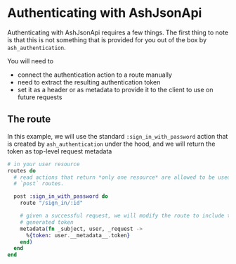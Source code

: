 # Authenticating with AshJsonApi

Authenticating with AshJsonApi requires a few things. The first thing to note is that this is not something that is provided for you out of the box by `ash_authentication`.

You will need to

- connect the authentication action to a route manually
- need to extract the resulting authentication token
- set it as a header or as metadata to provide it to the client to use on future requests

## The route

In this example, we will use the standard `:sign_in_with_password` action that is created by `ash_authentication` under the hood, and we will return the token as top-level request metadata

```elixir
# in your user resource
routes do
  # read actions that return *only one resource* are allowed to be used with
  # `post` routes.

  post :sign_in_with_password do
    route "/sign_in/:id"

    # given a successful request, we will modify the route to include the
    # generated token
    metadata(fn _subject, user, _request ->
      %{token: user.__metadata__.token}
    end)
  end
end
```
